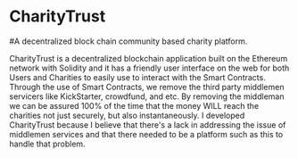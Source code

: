 # CharityTrust
#A decentralized block chain community based charity platform.

CharityTrust is a decentralized blockchain application built on the Ethereum network with Solidity and it has a friendly user interface on the web for both Users and Charities to easily use to interact with the Smart Contracts. Through the use of Smart Contracts, we remove the third party middlemen servicers like KickStarter, crowdfund, and etc. By removing the middleman we can be assured 100% of the time that the money WILL reach the charities not just securely, but  also instantaneously. I developed CharityTrust because I believe that there's a lack in addressing the issue of middlemen services and that there needed to be a platform such as this to handle that problem.
